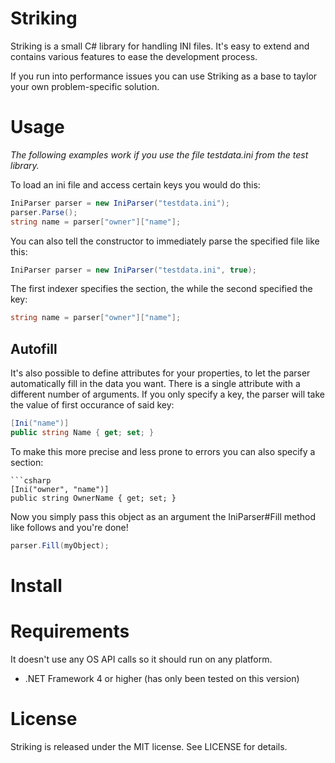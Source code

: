 # Striking

Striking is a small C# library for handling INI files. 
It's easy to extend and contains various features to ease the development process.

If you run into performance issues you can use Striking as a base to taylor your own problem-specific solution.

# Usage

_The following examples work if you use the file testdata.ini from the test library._

To load an ini file and access certain keys you would do this:

```csharp
IniParser parser = new IniParser("testdata.ini");
parser.Parse();
string name = parser["owner"]["name"];
```

You can also tell the constructor to immediately parse the specified file like this:

```csharp
IniParser parser = new IniParser("testdata.ini", true);
```

The first indexer specifies the section, the while the second specified the key:

```csharp
string name = parser["owner"]["name"];
```

## Autofill

It's also possible to define attributes for your properties, to let the parser automatically fill in the data you want.
There is a single attribute with a different number of arguments. If you only specify a key, the parser will take the value of first occurance of said key:

```csharp
[Ini("name")]
public string Name { get; set; }
```

To make this more precise and less prone to errors you can also specify a section:
```
```csharp
[Ini("owner", "name")]
public string OwnerName { get; set; }
```

Now you simply pass this object as an argument the IniParser#Fill method like follows and you're done!

```csharp
parser.Fill(myObject);
```

# Install

# Requirements

It doesn't use any OS API calls so it should run on any platform.

* .NET Framework 4 or higher (has only been tested on this version)

# License

Striking is released under the MIT license. See LICENSE for details.
